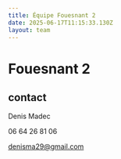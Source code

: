 ```yaml
---
title: Équipe Fouesnant 2
date: 2025-06-17T11:15:33.130Z
layout: team
---
```


# Fouesnant 2



## contact 

Denis Madec

06 64 26 81 06

denisma29@gmail.com

